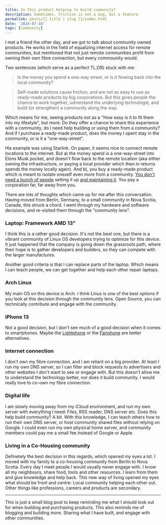 ```yaml
---
title: Is this product helping to build community?
description: Sometimes, friction is not a bug, but a feature. 
permalink: posts/{{ title | slug }}/index.html
date: '2024-07-18'
tags: [community]
---
```


I met a friend the other day, and we got to talk about community owned products. He works in the field of equalizing internet access for remote communities, but mentioned that not just remote communities profit from owning their own fibre connection, but every commounity would.

Two sentences (which serve as a perfect TL;DR) stuck with me:

> Is the money you spend a one-way street, or is it flowing back into the local community?

> Self-made solutions cause friction, and are not as easy to use as ready-made products by big corporations. But this gives people the chance to work together, udnerstand the underlying technologie, and build (or strengthen) a community along the way.

Which means for me, seeing products not as a "How easy is it to fit them into my lifestyle", but more: Do they offer a chance to share this experience with a community, do I need help building or using them from a community? And if I purchase a ready-made product, does the money I spent stay in the community, or is it a "one-way-street".

His example was using Starlink. On paper, it seems nice to connect remote locations to the internet. But a) the money spend is a one-way-street into Elons Musk pocket, and doesn't flow back to the remote location (aka either owning the infrastructure, or paying a local provider which then in returns spends the money locally again). And b), you buy a ready-made product which is meant to isolate oneself even more from a community. [You don't need a bunch of people](https://theconversation.com/the-remote-british-village-that-built-one-of-the-fastest-internet-networks-in-the-uk-137946) setting it up [and maintaining it](https://www.youtube.com/watch?v=dmAkjKQF0D0). You pay a corporation far, far away from you. 

There are lots of thoughts which came up for me after this conversation. Having moved from Berlin, Germany, to a small community in Nova Scotia, Canada, this struck a chord. I went through my hardware and software decisions, and re-visited them through the "community lens".

### Laptop: Framework AMD 13"

I think this is a rather good decision. It's not the best one, but there is a vibrant community of Linux OS developers trying to optimize for this device. It just happened that the company is going down the grassroots path, where their hope is to gather developers and builders, so they can compete with the larger manufactures. 

Another good criteria is that I can replace parts of the laptop. Which means I can teach people, we can get together and help each other repair laptops. 

### Arch Linux

My main OS on this device is Arch. I think Linux is one of the best options if you look at this decision through the community lens. Open Source, you can technically contribute and engage with the community. 

### iPhone 13 

Not a good decision, but I don't see much of a good decision when it comes to smartphones. Maybe the [Lightphone](https://www.thelightphone.com/lightiii) or the [Fairphone](https://shop.fairphone.com/fairphone-5) are better alternatives.

### Internet connection

I don't own my fibre connection, and I am reliant on a big provider. At least I run my own DNS server, so I can filter and block requests to advertisers and other websites I don't want to see or engage with. But this doesn't allow me to understand the technology better, nor does it build community. I would really love to co-own my fibre connection. 

### Digital life

I am slowly moving away from my iCloud environment, and run my own server with everything I need: Files, RSS reader, DNS server etc. Does this help build community? A bit. With this knowledge, I can teach others how to run their own DNS server, or host community shared files without relying on Google. I could even run my own physical home server, and community members could pay me a small fee instead of Google or Apple.

### Living in a Co-Housing community

Definetely the best decision in this regards, which opened my eyes a lot. I moved with my family to a co-housing community from Berlin to Nova Scotia. Every day I meet people I would usually never engage with. I know all my neighbours, share food, tools and other resources. I learn from them and give knowledge and help back. This new way of living opened my eyes what should be front and centre: Local community helping each other out. Other things like professions, careers and products are secondary. 


---

This is just a small blog post to keep reminding me what I should look out for when building and purchasing products. This also reminds me of blogging and building more. Sharing what I have built, and engage with other communities.

